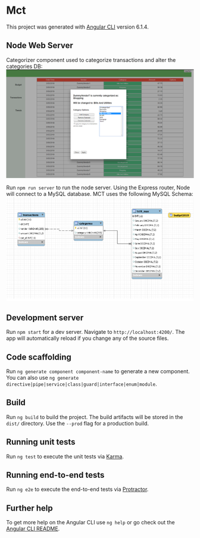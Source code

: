 # Mct

This project was generated with [Angular CLI](https://github.com/angular/angular-cli) version 6.1.4.
## Node Web Server

Categorizer component used to categorize transactions and alter the categories DB:
![MCT Database](src/assets/mct_screenshot.png)

Run `npm run server` to run the node server. Using the Express router, Node will connect to a MySQL database. MCT uses the following MySQL Schema:
![MCT Database](src/assets/mct_schema.png)

## Development server

Run `npm start` for a dev server. Navigate to `http://localhost:4200/`. The app will automatically reload if you change any of the source files.

## Code scaffolding

Run `ng generate component component-name` to generate a new component. You can also use `ng generate directive|pipe|service|class|guard|interface|enum|module`.

## Build

Run `ng build` to build the project. The build artifacts will be stored in the `dist/` directory. Use the `--prod` flag for a production build.

## Running unit tests

Run `ng test` to execute the unit tests via [Karma](https://karma-runner.github.io).

## Running end-to-end tests

Run `ng e2e` to execute the end-to-end tests via [Protractor](http://www.protractortest.org/).

## Further help

To get more help on the Angular CLI use `ng help` or go check out the [Angular CLI README](https://github.com/angular/angular-cli/blob/master/README.md).
